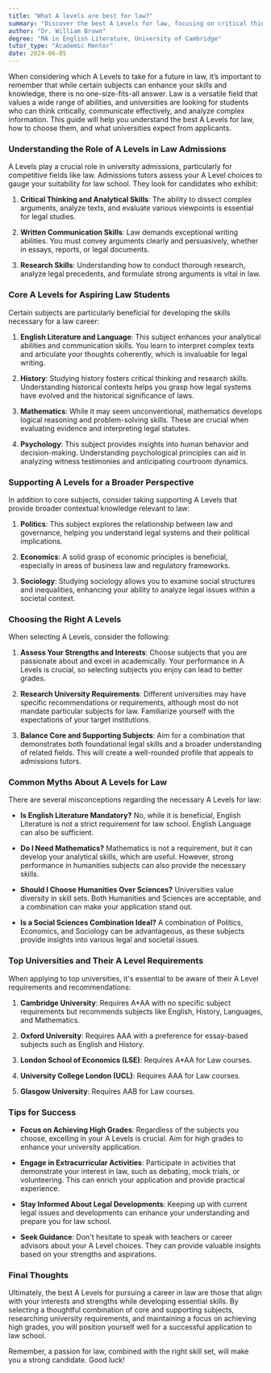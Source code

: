 ```yaml
---
title: "What A levels are best for law?"
summary: "Discover the best A Levels for law, focusing on critical thinking, communication, and analysis to enhance your university application."
author: "Dr. William Brown"
degree: "MA in English Literature, University of Cambridge"
tutor_type: "Academic Mentor"
date: 2024-06-05
---
```


When considering which A Levels to take for a future in law, it’s important to remember that while certain subjects can enhance your skills and knowledge, there is no one-size-fits-all answer. Law is a versatile field that values a wide range of abilities, and universities are looking for students who can think critically, communicate effectively, and analyze complex information. This guide will help you understand the best A Levels for law, how to choose them, and what universities expect from applicants.

### Understanding the Role of A Levels in Law Admissions

A Levels play a crucial role in university admissions, particularly for competitive fields like law. Admissions tutors assess your A Level choices to gauge your suitability for law school. They look for candidates who exhibit:

1. **Critical Thinking and Analytical Skills**: The ability to dissect complex arguments, analyze texts, and evaluate various viewpoints is essential for legal studies.

2. **Written Communication Skills**: Law demands exceptional writing abilities. You must convey arguments clearly and persuasively, whether in essays, reports, or legal documents.

3. **Research Skills**: Understanding how to conduct thorough research, analyze legal precedents, and formulate strong arguments is vital in law.

### Core A Levels for Aspiring Law Students

Certain subjects are particularly beneficial for developing the skills necessary for a law career:

1. **English Literature and Language**: This subject enhances your analytical abilities and communication skills. You learn to interpret complex texts and articulate your thoughts coherently, which is invaluable for legal writing.

2. **History**: Studying history fosters critical thinking and research skills. Understanding historical contexts helps you grasp how legal systems have evolved and the historical significance of laws.

3. **Mathematics**: While it may seem unconventional, mathematics develops logical reasoning and problem-solving skills. These are crucial when evaluating evidence and interpreting legal statutes.

4. **Psychology**: This subject provides insights into human behavior and decision-making. Understanding psychological principles can aid in analyzing witness testimonies and anticipating courtroom dynamics.

### Supporting A Levels for a Broader Perspective

In addition to core subjects, consider taking supporting A Levels that provide broader contextual knowledge relevant to law:

1. **Politics**: This subject explores the relationship between law and governance, helping you understand legal systems and their political implications.

2. **Economics**: A solid grasp of economic principles is beneficial, especially in areas of business law and regulatory frameworks.

3. **Sociology**: Studying sociology allows you to examine social structures and inequalities, enhancing your ability to analyze legal issues within a societal context.

### Choosing the Right A Levels

When selecting A Levels, consider the following:

1. **Assess Your Strengths and Interests**: Choose subjects that you are passionate about and excel in academically. Your performance in A Levels is crucial, so selecting subjects you enjoy can lead to better grades.

2. **Research University Requirements**: Different universities may have specific recommendations or requirements, although most do not mandate particular subjects for law. Familiarize yourself with the expectations of your target institutions.

3. **Balance Core and Supporting Subjects**: Aim for a combination that demonstrates both foundational legal skills and a broader understanding of related fields. This will create a well-rounded profile that appeals to admissions tutors.

### Common Myths About A Levels for Law

There are several misconceptions regarding the necessary A Levels for law:

- **Is English Literature Mandatory?** No, while it is beneficial, English Literature is not a strict requirement for law school. English Language can also be sufficient.

- **Do I Need Mathematics?** Mathematics is not a requirement, but it can develop your analytical skills, which are useful. However, strong performance in humanities subjects can also provide the necessary skills.

- **Should I Choose Humanities Over Sciences?** Universities value diversity in skill sets. Both Humanities and Sciences are acceptable, and a combination can make your application stand out.

- **Is a Social Sciences Combination Ideal?** A combination of Politics, Economics, and Sociology can be advantageous, as these subjects provide insights into various legal and societal issues.

### Top Universities and Their A Level Requirements

When applying to top universities, it's essential to be aware of their A Level requirements and recommendations:

1. **Cambridge University**: Requires A*AA with no specific subject requirements but recommends subjects like English, History, Languages, and Mathematics.

2. **Oxford University**: Requires AAA with a preference for essay-based subjects such as English and History.

3. **London School of Economics (LSE)**: Requires A*AA for Law courses.

4. **University College London (UCL)**: Requires AAA for Law courses.

5. **Glasgow University**: Requires AAB for Law courses.

### Tips for Success

- **Focus on Achieving High Grades**: Regardless of the subjects you choose, excelling in your A Levels is crucial. Aim for high grades to enhance your university application.

- **Engage in Extracurricular Activities**: Participate in activities that demonstrate your interest in law, such as debating, mock trials, or volunteering. This can enrich your application and provide practical experience.

- **Stay Informed About Legal Developments**: Keeping up with current legal issues and developments can enhance your understanding and prepare you for law school.

- **Seek Guidance**: Don't hesitate to speak with teachers or career advisors about your A Level choices. They can provide valuable insights based on your strengths and aspirations.

### Final Thoughts

Ultimately, the best A Levels for pursuing a career in law are those that align with your interests and strengths while developing essential skills. By selecting a thoughtful combination of core and supporting subjects, researching university requirements, and maintaining a focus on achieving high grades, you will position yourself well for a successful application to law school.

Remember, a passion for law, combined with the right skill set, will make you a strong candidate. Good luck!
    